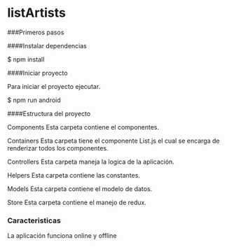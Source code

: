 # listArtists
###Primeros pasos

####Instalar dependencias

$ npm install

####Iniciar proyecto

Para iniciar el proyecto ejecutar.

$ npm run android

####Estructura del proyecto

Components Esta carpeta contiene el componentes.

Containers Esta carpeta tiene el componente List.js el cual se encarga de renderizar todos los componentes.

Controllers Esta carpeta maneja la logica de la aplicación.

Helpers Esta carpeta contiene las constantes.

Models Esta carpeta contiene el modelo de datos.

Store Esta carpeta contiene el manejo de redux.

### Caracteristicas
La aplicación funciona online y offline

